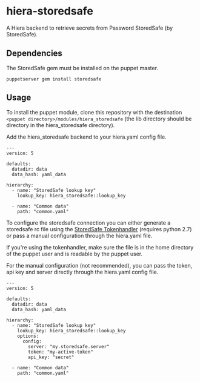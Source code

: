 # hiera-storedsafe
A Hiera backend to retrieve secrets from Password StoredSafe (by StoredSafe).

## Dependencies
The StoredSafe gem must be installed on the puppet master.

```
puppetserver gem install storedsafe
```

## Usage
To install the puppet module, clone this repository with the destination `<puppet directory>/modules/hiera_storedsafe` (the lib directory should be directory in the hiera\_storedsafe directory).

Add the hiera\_storedsafe backend to your hiera.yaml config file.
```
---
version: 5

defaults:
  datadir: data
  data_hash: yaml_data

hierarchy:
  - name: "StoredSafe lookup key"
    lookup_key: hiera_storedsafe::lookup_key

  - name: "Common data"
    path: "common.yaml"
```

To configure the storedsafe connection you can either generate a storedsafe rc file using the [StoredSafe Tokenhandler](https://github.com/storedsafe/tokenhandler) (requires python 2.7) or pass a manual configuration through the hiera.yaml file.

If you're using the tokenhandler, make sure the file is in the home directory of the puppet user and is readable by the puppet user.

For the manual configuration (not recommended), you can pass the token, api key and server directly through the hiera.yaml config file.
```
---
version: 5

defaults:
  datadir: data
  data_hash: yaml_data

hierarchy:
  - name: "StoredSafe lookup key"
    lookup_key: hiera_storedsafe::lookup_key
    options:
      config:
        server: "my.storedsafe.server"
        token: "my-active-token"
        api_key: "secret"

  - name: "Common data"
    path: "common.yaml"
```
